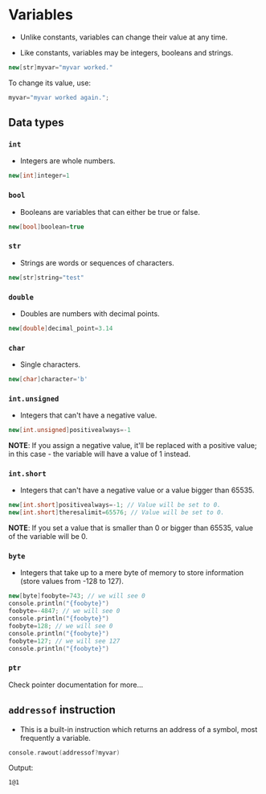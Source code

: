 # Variables
- Unlike constants, variables can change their value at any time.

- Like constants, variables may be integers, booleans and strings.

```cpp
new[str]myvar="myvar worked."
```

To change its value, use:

```cpp
myvar="myvar worked again.";
```


## Data types

### `int`

- Integers are whole numbers.

```cpp
new[int]integer=1
```

### `bool`

- Booleans are variables that can either be true or false.

```cpp
new[bool]boolean=true
```

### `str`

- Strings are words or sequences of characters.

```cpp
new[str]string="test"
```

### `double`

- Doubles are numbers with decimal points.

```cpp
new[double]decimal_point=3.14
```

### `char`

- Single characters.

```cpp
new[char]character='b'
```

### `int.unsigned`

- Integers that can't have a negative value.

```cpp
new[int.unsigned]positivealways=-1
```

**NOTE**: If you assign a negative value, it'll be replaced with a positive value; in this case - the variable will have a value of 1 instead.


### `int.short`

- Integers that can't have a negative value or a value bigger than 65535.

```cpp
new[int.short]positivealways=-1; // Value will be set to 0.
new[int.short]theresalimit=65576; // Value will be set to 0.
```

**NOTE**: If you set a value that is smaller than 0 or bigger than 65535, value of the variable will be 0.

### `byte`
- Integers that take up to a mere byte of memory to store information (store values from -128 to 127).

```cpp
new[byte]foobyte=743; // we will see 0
console.println("{foobyte}")
foobyte=-4847; // we will see 0
console.println("{foobyte}")
foobyte=128; // we will see 0
console.println("{foobyte}")
foobyte=127; // we will see 127
console.println("{foobyte}")
```

### `ptr`

Check pointer documentation for more...

## `addressof` instruction

- This is a built-in instruction which returns an address of a symbol, most frequently a variable.

```cpp
console.rawout(addressof?myvar)
```

Output:

```
1@1
```

